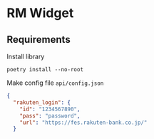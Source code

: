 # RM Widget

## Requirements
Install library
```
poetry install --no-root
```

Make config file `api/config.json`
```json
{
  "rakuten_login": {
    "id": "1234567890",
    "pass": "password",
    "url": "https://fes.rakuten-bank.co.jp/"
  }
```
